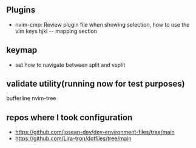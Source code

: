 ## Plugins
* nvim-cmp: Review plugin file
    when showing selection, how to use the vim keys hjkl -- mapping section

## keymap
* set how to navigate between split and vsplit

## validate utility(running now for test purposes)
bufferline
nvim-tree

## repos where I took configuration
* https://github.com/josean-dev/dev-environment-files/tree/main
* https://github.com/Lira-tron/dotfiles/tree/main


